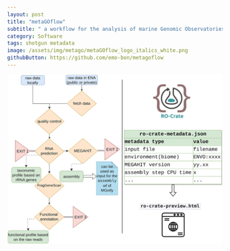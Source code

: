 ```yaml
---
layout: post
title: "metaGOflow"
subtitle: " a workflow for the analysis of marine Genomic Observatories shotgun metagenomics data "
category: Software
tags: shotgun metadata
image: /assets/img/metago/metaGOflow_logo_italics_white.png
githubButton: https://github.com/emo-bon/metagoflow
---
```



![wf](/assets/img/metago/giad078fig1.jpeg)


<!-- https://doi.org/10.1093/gigascience/giad078 -->
